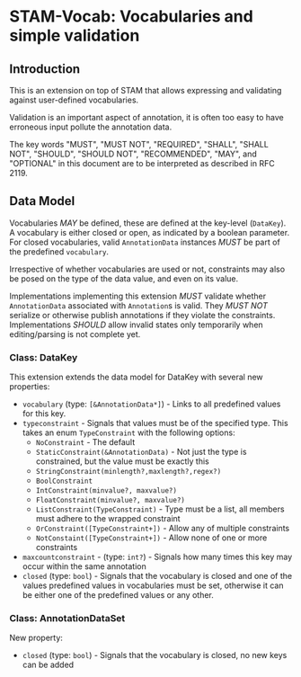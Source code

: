 # STAM-Vocab: Vocabularies and simple validation

## Introduction

This is an extension on top of STAM that allows expressing and validating against user-defined vocabularies.

Validation is an important aspect of annotation, it is often too easy to have erroneous input pollute the annotation data.

The key words "MUST", "MUST NOT", "REQUIRED", "SHALL", "SHALL
NOT", "SHOULD", "SHOULD NOT", "RECOMMENDED",  "MAY", and
"OPTIONAL" in this document are to be interpreted as described in
RFC 2119.

## Data Model

Vocabularies *MAY* be defined, these are defined at the key-level (``DataKey``). A vocabulary is either closed or open, as indicated by a boolean parameter.
For closed vocabularies, valid `AnnotationData` instances *MUST* be part of the predefined `vocabulary`.

Irrespective of whether vocabularies are used or not, constraints may also be posed on the type of the data value, and even on its value.

Implementations implementing this extension *MUST* validate whether `AnnotationData` associated with `Annotation`s is valid. They *MUST NOT* serialize or otherwise publish annotations if they violate the constraints.  Implementations *SHOULD* allow invalid states only temporarily when editing/parsing is not complete yet.

### Class: DataKey

This extension extends the data model for DataKey with several new properties:

* ``vocabulary`` (type: ``[&AnnotationData*]``) - Links to all predefined values for this key.
* ``typeconstraint`` - Signals that values must be of the specified type. This takes an enum `TypeConstraint` with the following options:
    * ``NoConstraint`` - The default
    * ``StaticConstraint(&AnnotationData)`` - Not just the type is constrained, but the value must be exactly this
    * ``StringConstraint(minlength?,maxlength?,regex?)``
    * ``BoolConstraint``
    * ``IntConstraint(minvalue?, maxvalue?)``
    * ``FloatConstraint(minvalue?, maxvalue?)``
    * ``ListConstraint(TypeConstraint)`` - Type must be a list, all members must adhere to the wrapped constraint
    * ``OrConstraint([TypeConstraint+])`` - Allow any of multiple constraints
    * ``NotConstaint([TypeConstraint+])`` - Allow none of one or more constraints
* ``maxcountconstraint`` - (type: ``int?``) -  Signals how many times this key may occur within the same annotation
* ``closed`` (type: ``bool``) - Signals that the vocabulary is closed and one of the values predefined values in vocabularies must be set, otherwise it can be either one of the predefined values or any other.

### Class: AnnotationDataSet

New property:

* ``closed`` (type: ``bool``) - Signals that the vocabulary is closed, no new keys can be added
